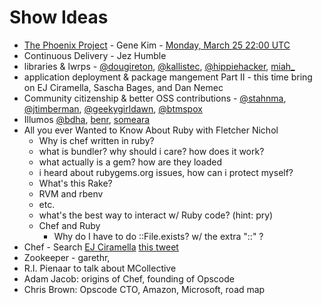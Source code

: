 Show Ideas
==========
* [The Phoenix Project](https://github.com/foodfight/showz/blob/master/scripts/episode-x-phoenix-project.md) - Gene Kim - [Monday, March 25 22:00 UTC](http://www.timeanddate.com/worldclock/fixedtime.html?msg=Food+Fight+Show+-+DevOps+and+the+Phoenix+Project&iso=20130325T18&p1=1928&ah=1)
* Continuous Delivery - Jez Humble
* libraries & lwrps - [@dougireton](http://twitter.com/dougireton), [@kallistec](http://twitter.com/kallistec), [@hippiehacker](http://twitter.com/hippiehacker), [miah_](http://twtiter.com/miah_)
* application deployment & package mangement Part II - this time bring on EJ Ciramella, Sascha Bages, and Dan Nemec
* Community citizenship & better OSS contributions - [@stahnma](http://twitter.com/stahnma), [@jtimberman](http://twitter.com/jtimberman), [@geekygirldawn](http://twitter.com/geekygirldawn), [@btmspox](http://twitter.com/btmspox)
* Illumos [@bdha](http://twitter.com/bdha), [benr](http://twitter.com/benr), [someara](http://twitter.com/someara)
* All you ever Wanted to Know About Ruby with Fletcher Nichol
   * Why is chef written in ruby?
   * what is bundler? why should i care? how does it work?
   * what actually is a gem? how are they loaded
   * i heard about rubygems.org issues, how can i protect myself?
   * What's this Rake?
   * RVM and rbenv
   * etc.
   * what's the best way to interact w/ Ruby code? (hint: pry)
   * Chef and Ruby
       - Why do I have to do ::File.exists? w/ the extra "::" ?
* Chef - Search [EJ Ciramella](http://twitter.com/eciramella) [this tweet](http://twitter.com/eciramella/status/308915915049795584)
* Zookeeper - garethr, 
* R.I. Pienaar to talk about MCollective
* Adam Jacob: origins of Chef, founding of Opscode
* Chris Brown: Opscode CTO, Amazon, Microsoft, road map



